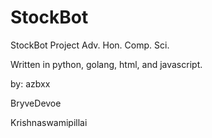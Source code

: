 # StockBot
StockBot Project Adv. Hon. Comp. Sci.



Written in python, golang, html, and javascript.

by:
azbxx

BryveDevoe

Krishnaswamipillai
